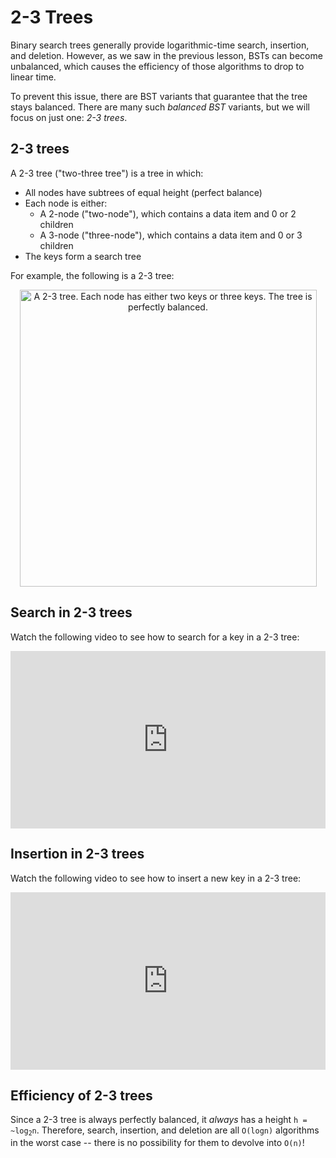 # 2-3 Trees

Binary search trees generally provide logarithmic-time search, insertion, and deletion. However, as we saw in the previous lesson, BSTs can become unbalanced, which causes the efficiency of those algorithms to drop to linear time.

To prevent this issue, there are BST variants that guarantee that the tree stays balanced. There are many such *balanced BST* variants, but we will focus on just one: *2-3 trees*.

## 2-3 trees

A 2-3 tree ("two-three tree") is a tree in which:

* All nodes have subtrees of equal height (perfect balance)
* Each node is either:
    * A 2-node ("two-node"), which contains a data item and 0 or 2 children
    * A 3-node ("three-node"), which contains a data item and 0 or 3 children
* The keys form a search tree

For example, the following is a 2-3 tree:

<center>
<img src="/images/week-09/2-3-tree.png"
    class="center"
    alt="A 2-3 tree. Each node has either two keys or three keys. The tree is perfectly balanced."
    style="width:475px;" />
</center>

## Search in 2-3 trees

Watch the following video to see how to search for a key in a 2-3 tree:

<div
  style="position: relative; padding-bottom: 56.25%; height: 0;">
  <iframe
    src="https://www.youtube.com/embed/CSanG6-4YPM"
    title="YouTube video player"
    frameborder="0"
    allow="accelerometer; autoplay; clipboard-write; encrypted-media; gyroscope; picture-in-picture"
    allowfullscreen
    style="position: absolute; top: 0; left: 0; width: 100%; height: 100%;">
  </iframe>
</div>

## Insertion in 2-3 trees

Watch the following video to see how to insert a new key in a 2-3 tree:

<div
  style="position: relative; padding-bottom: 56.25%; height: 0;">
  <iframe
    src="https://www.youtube.com/embed/3bQc1t089FU"
    title="YouTube video player"
    frameborder="0"
    allow="accelerometer; autoplay; clipboard-write; encrypted-media; gyroscope; picture-in-picture"
    allowfullscreen
    style="position: absolute; top: 0; left: 0; width: 100%; height: 100%;">
  </iframe>
</div>

## Efficiency of 2-3 trees

Since a 2-3 tree is always perfectly balanced, it *always* has a height <code>h = ~log<sub>2</sub>n</code>. Therefore, search, insertion, and deletion are all `O(logn)` algorithms in the worst case -- there is no possibility for them to devolve into `O(n)`!
